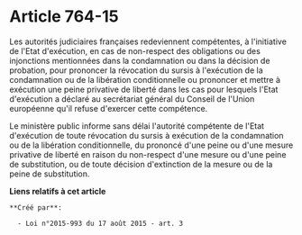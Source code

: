 # Article 764-15

Les autorités judiciaires françaises redeviennent compétentes, à l'initiative de l'Etat d'exécution, en cas de non-respect
des obligations ou des injonctions mentionnées dans la condamnation ou dans la décision de probation, pour prononcer la
révocation du sursis à l'exécution de la condamnation ou de la libération conditionnelle ou prononcer et mettre à exécution
une peine privative de liberté dans les cas pour lesquels l'Etat d'exécution a déclaré au secrétariat général du Conseil de
l'Union européenne qu'il refuse d'exercer cette compétence. 

Le ministère public informe sans délai l'autorité compétente de l'Etat d'exécution de toute révocation du sursis à exécution
de la condamnation ou de la libération conditionnelle, du prononcé d'une peine ou d'une mesure privative de liberté en raison
du non-respect d'une mesure ou d'une peine de substitution, ou de toute décision d'extinction de la mesure ou de la peine de
substitution.

**Liens relatifs à cet article**

	**Créé par**:

	  - Loi n°2015-993 du 17 août 2015 - art. 3
